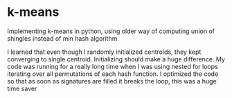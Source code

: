 # k-means
Implementing k-means in python, using older way of computing union of shingles instead of min hash algorithm

I learned that even though I randomly initialized centroids, they kept converging to single centroid. Initializing should make a huge difference. My code was running for a really long time when I was using nested for loops iterating over all permutations of each hash function. I optimized the code so that as soon as signatures are filled it breaks the loop, this was a huge time saver
